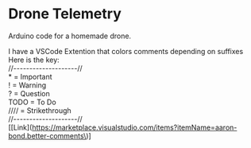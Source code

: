 # Drone Telemetry
Arduino code for a homemade drone.

I have a VSCode Extention that colors comments depending on suffixes\
Here is the key:\
//--------------------//\
    * = Important\
    ! = Warning\
    ? = Question\
    TODO = To Do\
  //// = Strikethrough\
//--------------------//\
[[Link](https://marketplace.visualstudio.com/items?itemName=aaron-bond.better-comments\)]

